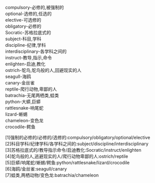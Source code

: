 compulsory-必修的,被强制的<br>
optional-选修的,任选的<br>
elective-可选修的<br>
obligatory-必修的<br>
Socratic-苏格拉底式的<br>
subject-科目,学科<br>
discipline-纪律,学科<br>
interdisciplinary-各学科之间的<br>
instruct-教导,指示,命令<br>
enlighten-启迪,教化<br>
ostrich-鸵鸟,鸵鸟般的人,回避现实的人<br>
seagull-海鸥<br>
canary-金丝雀<br>
reptile-爬行动物,卑鄙的人<br>
batrachia-无尾两栖类,蛙类<br>
python-大蟒,巨蟒<br>
rattlesnake-响尾蛇<br>
lizard-蜥蜴<br>
chameleon-变色龙<br>
crocodile-鳄鱼<br>

[1]强制的必修的/必修的/选修的:compulsory/obligatory/optional/elective<br>
[2]科目学科/纪律学科/各学科之间的:subject/discipline/interdisciplinary<br>
[3]苏格拉底式的/教导指示命令/启迪教化:Socratic/instruct/enlighten<br>
[4]鸵鸟般的人,逃避现实的人/爬行动物卑鄙的人:ostrich/reptile<br>
[5]巨蟒/响尾蛇/蜥蜴/鳄鱼:python/rattlesnake/lizard/crocodile<br>
[6]海鸥/金丝雀:seagull/canary<br>
[7]蛙类,两栖动物/变色龙:batrachia/chameleon<br>
<br>
<br>
<br>